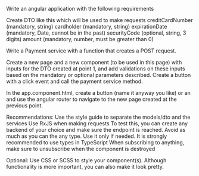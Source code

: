 Write an angular application with the following requirements

Create DTO like this which will be used to make requests
creditCardNumber (mandatory, string)
cardholder (mandatory, string)
expirationDate (mandatory, Date, cannot be in the past)
securityCode (optional, string, 3 digits)
amount (mandatory, number, must be greater than 0)

Write a Payment service with a function that creates a POST request. 

Create a new page and a new component (to be used in this page) with inputs for the DTO created at point 1, and add validations on these inputs based on the mandatory or optional parameters described. Create a button with a click event and call the payment service method.

In the app.component.html, create a button (name it anyway you like) or an <a> and use the angular router to navigate to the new page created at the previous point.

Recommendations:
Use the style guide to separate the models/dto and the services 
Use RxJS when making requests
To test this, you can create any backend of your choice and make sure the endpoint is reached.
Avoid as much as you can the any type. Use it only if needed. It is strongly recommended to use types in TypeScript
When subscribing to anything, make sure to unsubscribe when the component is destroyed

Optional:
Use CSS or SCSS to style your component(s). Although functionality is more important, you can also make it look pretty.
